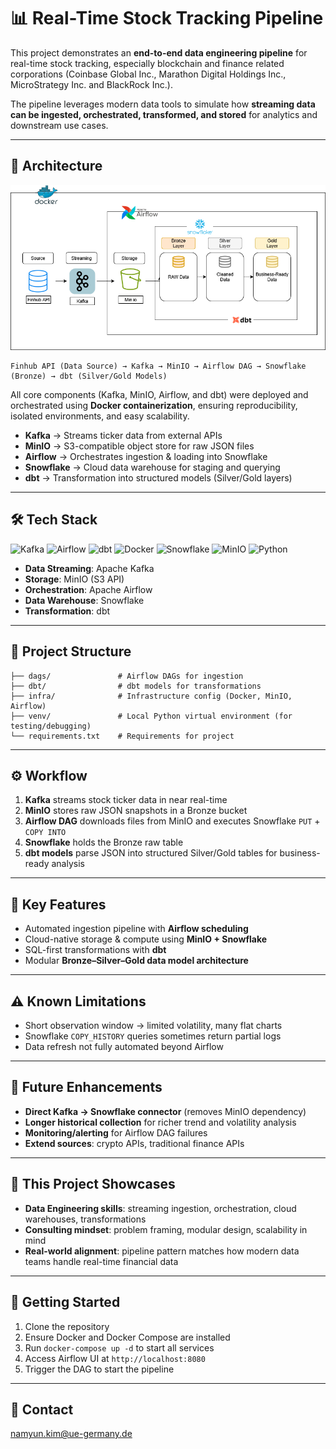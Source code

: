 # 📊 Real-Time Stock Tracking Pipeline

This project demonstrates an **end-to-end data engineering pipeline** for real-time stock tracking, especially blockchain and finance related corporations (Coinbase Global Inc., Marathon Digital Holdings Inc., MicroStrategy Inc. and BlackRock Inc.).

The pipeline leverages modern data tools to simulate how **streaming data can be ingested, orchestrated, transformed, and stored** for analytics and downstream use cases.

---

## 🚀 Architecture

![Architecture Diagram](./realtime_stock.drawio.png)

```
Finhub API (Data Source) → Kafka → MinIO → Airflow DAG → Snowflake (Bronze) → dbt (Silver/Gold Models)
```

All core components (Kafka, MinIO, Airflow, and dbt) were deployed and orchestrated using **Docker containerization**, ensuring reproducibility, isolated environments, and easy scalability.

- **Kafka** → Streams ticker data from external APIs
- **MinIO** → S3-compatible object store for raw JSON files
- **Airflow** → Orchestrates ingestion & loading into Snowflake
- **Snowflake** → Cloud data warehouse for staging and querying
- **dbt** → Transformation into structured models (Silver/Gold layers)

---

## 🛠️ Tech Stack

<p align="left">
<img src="https://cdn.simpleicons.org/apachekafka/231F20" width="50" height="50" alt="Kafka"/>
<img src="https://cdn.simpleicons.org/apacheairflow/017CEE" width="50" height="50" alt="Airflow"/>
<img src="https://cdn.simpleicons.org/dbt/FF694B" width="50" height="50" alt="dbt"/>
<img src="https://cdn.simpleicons.org/docker/2496ED" width="50" height="50" alt="Docker"/>
<img src="https://cdn.simpleicons.org/snowflake/29B5E8" width="50" height="50" alt="Snowflake"/>
<img src="https://cdn.simpleicons.org/minio/C72E49" width="50" height="50" alt="MinIO"/>
<img src="https://cdn.simpleicons.org/python/3776AB" width="50" height="50" alt="Python"/>
</p>

- **Data Streaming**: Apache Kafka
- **Storage**: MinIO (S3 API)
- **Orchestration**: Apache Airflow
- **Data Warehouse**: Snowflake
- **Transformation**: dbt

---

## 📂 Project Structure

```
├── dags/               # Airflow DAGs for ingestion
├── dbt/                # dbt models for transformations
├── infra/              # Infrastructure config (Docker, MinIO, Airflow)
├── venv/               # Local Python virtual environment (for testing/debugging)
└── requirements.txt    # Requirements for project
```

---

## ⚙️ Workflow

1. **Kafka** streams stock ticker data in near real-time
2. **MinIO** stores raw JSON snapshots in a Bronze bucket
3. **Airflow DAG** downloads files from MinIO and executes Snowflake `PUT` + `COPY INTO`
4. **Snowflake** holds the Bronze raw table
5. **dbt models** parse JSON into structured Silver/Gold tables for business-ready analysis

---

## 📌 Key Features

- Automated ingestion pipeline with **Airflow scheduling**
- Cloud-native storage & compute using **MinIO + Snowflake**
- SQL-first transformations with **dbt**
- Modular **Bronze–Silver–Gold data model architecture**

---

## ⚠️ Known Limitations

- Short observation window → limited volatility, many flat charts
- Snowflake `COPY_HISTORY` queries sometimes return partial logs
- Data refresh not fully automated beyond Airflow

---

## 🔮 Future Enhancements

- **Direct Kafka → Snowflake connector** (removes MinIO dependency)
- **Longer historical collection** for richer trend and volatility analysis
- **Monitoring/alerting** for Airflow DAG failures
- **Extend sources**: crypto APIs, traditional finance APIs

---

## 🎯 This Project Showcases

- **Data Engineering skills**: streaming ingestion, orchestration, cloud warehouses, transformations
- **Consulting mindset**: problem framing, modular design, scalability in mind
- **Real-world alignment**: pipeline pattern matches how modern data teams handle real-time financial data

---

## 📖 Getting Started

1. Clone the repository
2. Ensure Docker and Docker Compose are installed
3. Run `docker-compose up -d` to start all services
4. Access Airflow UI at `http://localhost:8080`
5. Trigger the DAG to start the pipeline

---

## 📧 Contact
namyun.kim@ue-germany.de
